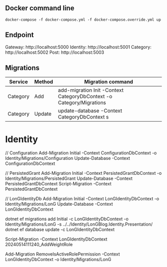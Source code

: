 ## Docker command line
```
docker-compose -f docker-compose.yml -f docker-compose.override.yml up
```

## Endpoint

Gateway: http://localhost:5000
Identity: http://localhost:5001
Category: http://localhost:5002
Post: http://localhost:5003

## Migrations
|  Service  |  Method   |      Migration command                                                      |
|-----------|-----------|-----------------------------------------------------------------------------|
|  Category |  Add      | add-migration Init -Context CategoryDbContext -o Category/Migrations        | 
|  Category |  Update   | update-database -Context CategoryDbContext                              s    | 
 
# Identity
// Configuration
Add-Migration Initial -Context ConfigurationDbContext -o Identity/Migrations/Configuration
Update-Database -Context ConfigurationDbContext

// PersistedGrant
Add-Migration Initial -Context PersistedGrantDbContext -o Identity/Migrations/PersistedGrant
Update-Database -Context PersistedGrantDbContext
Script-Migration -Context PersistedGrantDbContext

// LonGIdentityDb
Add-Migration Initial -Context LonGIdentityDbContext -o Identity/Migrations/LonG
Update-Database -Context LonGIdentityDbContext

dotnet ef migrations add Initial -c LonGIdentityDbContext -o Identity/Migrations/LonG -s ../../Identity/LonGBlog.Identity.Presentation/
dotnet ef database update -c LonGIdentityDbContext

Script-Migration -Context LonGIdentityDbContext 20240514111240_AddWeightRole

Add-Migration RemoveIsActiveRolePermission -Context LonGIdentityDbContext -o Identity/Migrations/LonG
